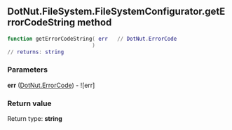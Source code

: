 ## DotNut.FileSystem.FileSystemConfigurator.getErrorCodeString method


```lua
function getErrorCodeString( err   // DotNut.ErrorCode
                           )
// returns: string
```


### Parameters

**err** ([DotNut.ErrorCode](../../../DotNut/ErrorCode.md)) - ![err]

### Return value

Return type: **string**

